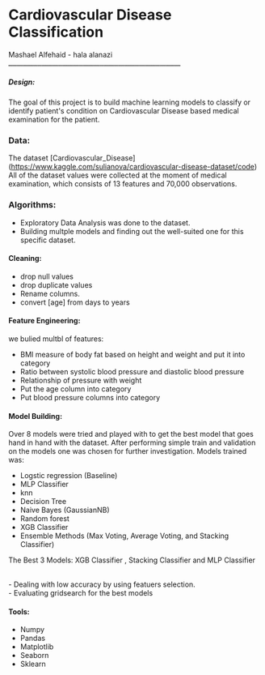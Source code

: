 # Cardiovascular Disease Classification


Mashael  Alfehaid - hala alanazi
ـــــــــــــــــــــــــــــــــــــــــــــــــــــــــــــــــــــــــــــــــــ


##### Design:
The goal of this project is to build machine learning models to classify or identify patient's condition on Cardiovascular Disease based medical examination for the patient.


### Data:
The dataset [Cardiovascular_Disease] (https://www.kaggle.com/sulianova/cardiovascular-disease-dataset/code)
All of the dataset values were collected at the moment of medical examination, which consists of 13 features and 70,000 observations.

 
### Algorithms:
- Exploratory Data Analysis was done to the dataset.
- Building multple models and finding out the well-suited one for this specific dataset.

#### Cleaning:
- drop null values
- drop duplicate values
- Rename columns.
- convert [age] from days to years

#### Feature Engineering:
we bulied multbl of features:
- BMI measure of body fat based on height and weight and put it into category
- Ratio between systolic blood pressure and diastolic blood pressure
- Relationship of pressure with weight
- Put the age column into category
- Put blood pressure  columns into category

#### Model Building: 
Over 8 models were tried and played with to get the best model that goes hand in hand with the dataset. After performing simple train and validation on the  models one was chosen for further investigation. Models trained was:

- Logstic regression (Baseline)
- MLP Classifier
- knn 
- Decision Tree 
- Naive Bayes (GaussianNB)
- Random forest
- XGB Classifier
- Ensemble Methods (Max Voting, Average Voting, and Stacking Classifier)


The Best 3 Models:  XGB Classifier , Stacking Classifier and MLP Classifier

</br>
- Dealing with low accuracy by using featuers selection.
</br>
- Evaluating gridsearch for the best models

#### Tools:
- Numpy 
- Pandas 
- Matplotlib 
- Seaborn  
- Sklearn 
